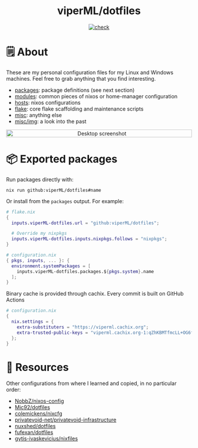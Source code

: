 <h1 align="center">viperML/dotfiles</h1>


<p align="center">
  <a href="https://github.com/viperML/dotfiles/actions/workflows/flake-build.yaml">
  <img alt="check" src="https://img.shields.io/github/actions/workflow/status/viperML/dotfiles/flake-build.yaml?branch=master&label=flake-build">
  </a>
</p>

# 🗒 About

These are my personal configuration files for my Linux and Windows machines. Feel free to grab anything that you find interesting.

- [packages](packages): package definitions (see next section)
- [modules](modules): common pieces of nixos or home-manager configuration
- [hosts](hosts): nixos configurations
- [flake](flake): core flake scaffolding and maintenance scripts
- [misc](misc): anything else
- [misc/img](misc/img): a look into the past



<div align="center">
  <div style="display: flex; align-items: flex-start;">
    <img alt="Desktop screenshot" src="./misc/img/20230129.png" width="100%"/>
  </div>
</div>



# 📦 Exported packages

Run packages directly with:

```console
nix run github:viperML/dotfiles#name
```

Or install from the `packages` output. For example:

```nix
# flake.nix
{
  inputs.viperML-dotfiles.url = "github:viperML/dotfiles";

  # Override my nixpkgs
  inputs.viperML-dotfiles.inputs.nixpkgs.follows = "nixpkgs";
}

# configuration.nix
{ pkgs, inputs, ... }: {
  environment.systemPackages = [
    inputs.viperML-dotfiles.packages.${pkgs.system}.name
  ];
}
```

Binary cache is provided through cachix. Every commit is built on GitHub Actions

```nix
# configuration.nix
{
  nix.settings = {
    extra-substituters = "https://viperml.cachix.org";
    extra-trusted-public-keys = "viperml.cachix.org-1:qZhKBMTfmcLL+OG6fj/hzsMEedgKvZVFRRAhq7j8Vh8=";
  };
}
```

# 💾 Resources

Other configurations from where I learned and copied, in no particular order:

- [NobbZ/nixos-config](https://github.com/NobbZ/nixos-config)
- [Mic92/dotfiles](https://github.com/Mic92/dotfiles)
- [colemickens/nixcfg](https://github.com/colemickens/nixcfg)
- [privatevoid-net/privatevoid-infrastructure](https://github.com/privatevoid-net/privatevoid-infrastructure)
- [nuxshed/dotfiles](https://github.com/nuxshed)
- [fufexan/dotfiles](https://github.com/fufexan/dotfiles)
- [gytis-ivaskevicius/nixfiles](https://github.com/gytis-ivaskevicius/nixfiles)

